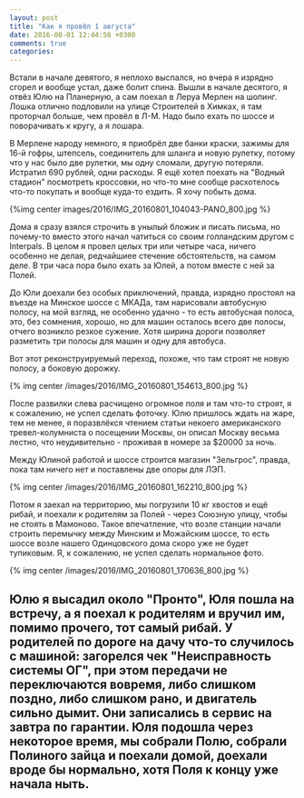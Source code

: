 ```yaml
---
layout: post
title: "Как я провёл 1 августа"
date: 2016-08-01 12:44:58 +0300
comments: true
categories: 
---
```

Встали в начале девятого, я неплохо выспался, но вчера я изрядно сгорел и вообще устал, даже болит спина. Вышли в начале десятого, я отвёз Юлю на Планерную, а сам поехал в Леруа Мерлен на шопинг. Лошка отлично подловили на улице Строителей в Химках, я там проторчал больше, чем провёл в Л-М. Надо было ехать по шоссе и поворачивать к кругу, а я лошара.

В Мерлене народу немного, я приобрёл две банки краски, зажимы для 16-й гофры, штепсель, соединитель для шланга и новую рулетку, потому что у нас было две рулетки, мы одну сломали, другую потеряли. Истратил 690 рублей, одни расходы. Я ещё хотел поехать на "Водный стадион" посмотреть кроссовки, но что-то мне сообще расхотелось что-то покупать и вообще куда-то ездить. Я хочу побыть дома.

{%img center images/2016/IMG_20160801_104043-PANO_800.jpg %}

Дома я сразу взялся строчить в унылый бложик и писать письма, но почему-то вместо этого начал чатиться со своим голландским другом с Interpals. В целом я провел целых три или четыре часа, ничего особенно не делая, редчайшиее стечение обстоятельств, на самом деле. В три часа пора было ехать за Юлей, а потом вместе с ней за Полей.

До Юли доехали без особых приключений, правда, изрядно простоял на въезде на Минское шоссе с МКАДа, там нарисовали автобусную полосу, на мой взгляд, не особенно удачно - то есть автобусная полоса, это, без сомнения, хорошо, но для машин осталось всего две полосы, отчего возникло резкое сужение. Хотя ширина дороги позволяет разметить три полосы для машин и одну для автобуса.

Вот этот реконструируемый переход, похоже, что там строят не новую полосу, а боковую дорожку.

{% img center /images/2016/IMG_20160801_154613_800.jpg %}

После развилки слева расчищено огромное поля и там что-то строят, я к сожалению, не успел сделать фоточку. Юлю пришлось ждать на жаре, тем не менее, я поразвлёкся чтением статьи некоего американского тревел-колумниста о посещении Москвы, он описал Москву весьма лестно, что неудивительно - проживая в номере за $20000 за ночь.

Между Юлиной работой и шоссе строится магазин "Зельгрос", правда, пока там ничего нет и поставлены две опоры для ЛЭП. 

{% img center /images/2016/IMG_20160801_162210_800.jpg %}

Потом я заехал на территорию, мы погрузили 10 кг хвостов и ещё рибай, и поехали к родителям за Полей - через Союзную улицу, чтобы не стоять в Мамоново. Такое впечатление, что возле станции начали строить перемычку между Минским и Можайским шоссе, то есть шоссе возле нашего Одинцовского дома скоро уже не будет тупиковым. Я, к сожалению, не успел сделать нормальное фото.

{% img center /images/2016/IMG_20160801_170636_800.jpg %}

Юлю я высадил около "Пронто", Юля пошла на встречу, а я поехал к родителям и вручил им, помимо прочего, тот самый рибай. У родителей по дороге на дачу что-то случилось с машиной: загорелся чек "Неисправность системы ОГ", при этом передачи не переключаются вовремя, либо слишком поздно, либо слишком рано, и двигатель сильно дымит. Они записались в сервис на завтра по гарантии. Юля подошла через некоторое время, мы собрали Полю, собрали Полиного зайца и поехали домой, доехали вроде бы нормально, хотя Поля к концу уже начала ныть.
---